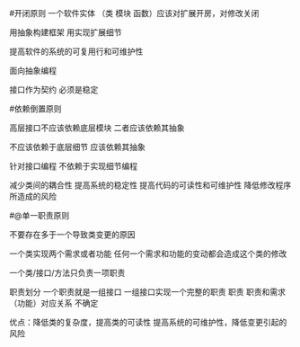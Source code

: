 #开闭原则
一个软件实体 （类 模块 函数）应该对扩展开房，对修改关闭

用抽象构建框架  用实现扩展细节

提高软件的系统的可复用行和可维护性


面向抽象编程


接口作为契约  必须是稳定

#依赖倒置原则

高层接口不应该依赖底层模块  二者应该依赖其抽象

不应该依赖于底层细节  应该依赖其抽象

针对接口编程  不依赖于实现细节编程


减少类间的耦合性 提高系统的稳定性 提高代码的可读性和可维护性 降低修改程序所造成的风险


#@单一职责原则

不要存在多于一个导致类变更的原因



一个类实现两个需求或者功能  任何一个需求和功能的变动都会造成这个类的修改 


一个类/接口/方法只负责一项职责

职责划分  一个职责就是一组接口 一组接口实现一个完整的职责  职责 职责和需求（功能）对应关系 不确定

优点：降低类的复杂度，提高类的可读性 提高系统的可维护性，降低变更引起的风险